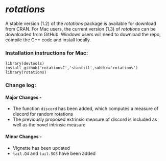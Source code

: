 *rotations*
========================================================
A stable version (1.2) of the *rotations* package is available for download from CRAN.  For Mac users, the current version (1.3) of *rotations* can be downloaded from GitHub.  Windows users will need to download the repo, compile the C++ code and install locally.

### Installation instructions for Mac: 
```
library(devtools)
install_github('rotationsC','stanfill',subdir='rotations')
library(rotations)
```

### Change log:


#### Major Changes -
* The function `discord` has been added, which computes a measure of discord for random rotations
* The previously proposed extrinsic measure of discord is included as well as the novel intrinsic measure

#### Minor Changes -

* Vignette has been updated
* `tail.Q4` and `tail.SO3` have been added
